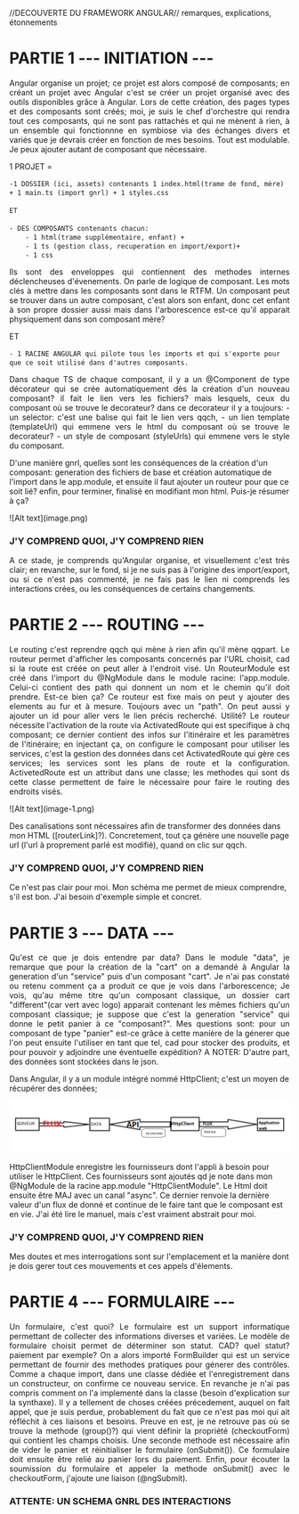 //DECOUVERTE DU FRAMEWORK ANGULAR// remarques, explications, étonnements  
  

 
# PARTIE 1 --- INITIATION ---  
<p align="justify"> 
Angular organise un projet; ce projet est alors composé de composants; en créant un projet avec Angular c'est se créer un projet organisé avec des outils disponibles grâce à Angular. Lors de cette création, des pages types et des composants sont créés; moi, je suis le chef d'orchestre qui rendra tout ces composants, qui ne sont pas rattachés et qui ne mènent à rien, à un ensemble qui fonctionnne en symbiose via des échanges divers et variés que je devrais créer en fonction de mes besoins. Tout est modulable. Je peux ajouter autant de composant que nécessaire.  
</p>


1 PROJET =   

    -1 DOSSIER (ici, assets) contenants 1 index.html(trame de fond, mère) + 1 main.ts (import gnrl) + 1 styles.css 
  
    ET

    - DES COMPOSANTS contenants chacun:  
        - 1 html(trame supplémentaire, enfant) +   
        - 1 ts (gestion class, recuperation en import/export)+  
        - 1 css  
<p align="justify">
    Ils sont des enveloppes qui contiennent des methodes internes déclencheuses d'évenements. On parle de logique de composant.  
    Les mots clés à mettre dans les composants sont dans le RTFM. 
    Un composant peut se trouver dans un autre composant, c'est alors son enfant, donc cet enfant à son propre dossier aussi mais dans l'arborescence est-ce qu'il apparait physiquement dans son composant mère?
</p>
    ET  

    - 1 RACINE ANGULAR qui pilote tous les imports et qui s'exporte pour que ce soit utilisé dans d'autres composants.
<p align="justify">
Dans chaque TS de chaque composant, il y a un @Component de type décorateur qui se crée automatiquement dès la création d'un nouveau composant? il fait le lien vers les fichiers? mais lesquels, ceux du composant où se trouve le decorateur? dans ce decorateur il y a toujours: - un selector: c'est une balise qui fait le lien vers qqch, - un lien template (templateUrl)  qui emmene vers le html du composant où se trouve le decorateur? - un style de composant (styleUrls) qui emmene vers le style du composant.

D'une manière gnrl, quelles sont les conséquences de la création d'un composant: generation des fichiers de base et création automatique de l'import dans le app.module, et ensuite il faut ajouter un routeur pour que ce soit lié? enfin, pour terminer, finalisé en modifiant mon html. Puis-je résumer à ça?
</p>
![Alt text](image.png)

### J'Y COMPREND QUOI, J'Y COMPREND RIEN  
<p align="justify">
A ce stade, je comprends qu'Angular organise, et visuellement c'est très clair; en revanche, sur le fond, si je ne suis pas à l'origine des import/export, ou si ce n'est pas commenté, je ne fais pas le lien ni comprends les interactions crées, ou les conséquences de certains changements.
</p>

# PARTIE 2 --- ROUTING ---  
<p align="justify">
Le routing c'est reprendre qqch qui mène à rien afin qu'il mène qqpart. 
Le routeur permet d'afficher les composants concernés par l'URL choisit, cad si la route est créée on peut aller à l'endroit visé. 
Un RouteurModule est créé dans l'import du @NgModule dans le module racine: l'app.module. Celui-ci contient des path qui donnent un nom et le chemin qu'il doit prendre. Est-ce bien ça? 
Ce routeur est fixe mais on peut y ajouter des elements au fur et à mesure. Toujours avec un "path". On peut aussi y ajouter un id pour aller vers le lien précis recherché. Utilité?
Le routeur nécessite l'activation de la route via ActivatedRoute qui est specifique à chq composant; ce dernier contient des infos sur l'itinéraire et les paramètres de l'itinéraire; en injectant ça, on configure le composant pour utiliser les services, c'est la gestion des données dans cet ActivatedRoute qui gère ces services; les services sont les plans de route et la configuration.   
ActivetedRoute est un attribut dans une classe; les methodes qui sont ds cette classe permettent de faire le nécessaire pour faire le routing des endroits visés.  
</p>
![Alt text](image-1.png)

Des canalisations sont nécessaires afin de transformer des données dans mon HTML ([routerLink]?).
Concretement, tout ça génère une nouvelle page url (l'url à proprement parlé est modifié), quand on clic sur qqch. 

### J'Y COMPREND QUOI, J'Y COMPREND RIEN  

Ce n'est pas clair pour moi. Mon schéma me permet de mieux comprendre, s'il est bon. J'ai besoin d'exemple simple et concret. 


# PARTIE 3 --- DATA ---  
<p align="justify">
Qu'est ce que je dois entendre par data? 
Dans le module "data", je remarque que pour la création de la "cart" on a demandé à Angular la generation d'un "service" puis d'un composant "cart". Je n'ai pas constaté ou retenu comment ça a produit ce que je vois dans l'arborescence; Je vois, qu'au même titre qu'un composant classique, un dossier cart "different"(car vert avec logo) apparait contenant les mêmes fichiers qu'un composant classique; je suppose que c'est la generation "service" qui donne le petit panier à ce "composant?". Mes questions sont: pour un composant de type "panier" est-ce grâce à cette manière de la génerer que l'on peut ensuite l'utiliser en tant que tel, cad pour stocker des produits, et pour pouvoir y adjoindre une éventuelle expédition?
A NOTER:  
D'autre part, des données sont stockées dans le json.  

Dans Angular, il y a un module intégré nommé HttpClient; c'est un moyen de récupérer des données;  

![Alt text](image-3.png)

HttpClientModule enregistre les fournisseurs dont l'appli à besoin pour utiliser le HttpClient. Ces fournisseurs sont ajoutés qd je note dans mon @NgModule de la racine app.module "HttpClientModule".
Le Html doit ensuite être MAJ avec un canal "async". Ce dernier renvoie la dernière valeur d'un flux de donné et continue de le faire tant que le composant est en vie. J'ai été lire le manuel, mais c'est vraiment abstrait pour moi.  
</p>  

### J'Y COMPREND QUOI, J'Y COMPREND RIEN  

Mes doutes et mes interrogations sont sur l'emplacement et la manière dont je dois gerer tout ces mouvements et ces appels d'élements.


# PARTIE 4  --- FORMULAIRE ---  

<p align="justify">
Un formulaire, c'est quoi? Le formulaire est un support informatique permettant de collecter des informations diverses et variées.
Le modèle de formulaire choisit permet de déterminer son statut. CAD? quel statut? paiement par exemple? 
On a alors importé FormBuilder qui est un service permettant de fournir des methodes pratiques pour génerer des contrôles. Comme a chaque import, dans une classe dédiée et l'enregistrement dans un constructeur, on confirme ce nouveau service. En revanche je n'ai pas compris comment on l'a implementé dans la classe (besoin d'explication sur la synthaxe). Il y a tellement de choses créées précedement, auquel on fait appel, que je suis perdue, probablement du fait que ce n'est pas moi qui ait réfléchit à ces liaisons et besoins. Preuve en est, je ne retrouve pas où se trouve la methode (group()?) qui vient définir la propriété (checkoutForm) qui contient les champs choisis.  
Une seconde methode est nécessaire afin de vider le panier et réinitialiser le formulaire (onSubmit()). Ce formulaire doit ensuite être relié au panier lors du paiement. Enfin, pour écouter la soumission du formulaire et appeler la methode onSubmit() avec le checkoutForm, j'ajoute une liaison (@ngSubmit).   
</p>


 ### ATTENTE: UN SCHEMA GNRL DES INTERACTIONS
